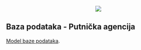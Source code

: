 <p align="center"><img src="https://laravel.com/assets/img/components/logo-laravel.svg"></p>

## Baza podataka - Putnička agencija

[Model baze podataka](https://app.sqldbm.com/SQLServer/Share/6m64goPbesGZm1VJBSwCzEGFrngIE8md_DYjF4jNYw0).
